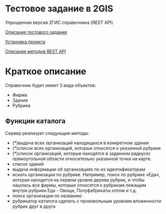 
# Тестовое задание в 2GIS

Упрощенная версия 2ГИС справочника (REST API) 

[Описание тестового задания](docs/description.md)

[Установка проекта](docs/getting-started.md)

[Описание методов REST API](docs/rest.md)


# Краткое описание
Cправочник будет имеет 3 вида объектов:
- Фирма
- Здание
- Рубрика

## Функции каталога
Сервер реализует следующие методы:
* (*)выдача всех организаций находящихся в конкретном здании
* (*)список всех организаций, которые относятся к указанной рубрике
* (*)список организаций, которые находятся в заданном радиусе/прямоугольной области относительно указанной точки на карте.
* список зданий
* выдача информации об организациях по их идентификаторам
* искать организации по рубрике. Например, поиск по рубрике «Еда», которая находится на первом уровне дерева рубрик, и чтобы нашлись все фирмы, которые относятся к рубрикам лежащим внутри рубрики Еда - Овощи, Полуфабрикаты оптом и т.д.
* поиск организации по названию
* рубрикатор каталога сделать с произвольным уровнем вложенности рубрик друг в друга



